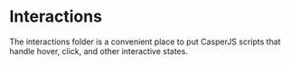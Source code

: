# Interactions

The interactions folder is a convenient place to put CasperJS scripts that handle hover, click, and other interactive states.
